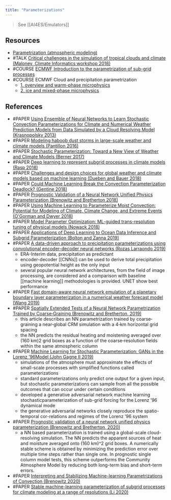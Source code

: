 ```yaml
---
title: "Parameterizations"
---
```


> See [[AI4ES/Emulators]]

## Resources
- [Parametrization (atmospheric modeling)](https://en.wikipedia.org/w/index.php?title=Parametrization_(atmospheric_modeling)&oldid=917836406)
- #TALK [Critical challenges in the simulation of tropical clouds and climate (Maloney, Climate Informatics workshop 2018)](https://www.youtube.com/watch?v=xXUe1WQKV_E&t=1s  )
- #COURSE [ ECMWF Introduction to the parametrization of sub-grid processes](https://www.ecmwf.int/assets/elearning/parametrization/param1/story_html5.html)
- #COURSE ECMWF Cloud and precipitation parametrization 
	- [1. overview and warm-phase microphysics](https://www.ecmwf.int/en/elibrary/18666-cloud-and-precipitation-parametrization-1-overview-and-warm-phase-microphysics)
	- [2. ice and mixed-phase microphysics](https://www.ecmwf.int/en/elibrary/18667-cloud-and-precipitation-parametrization-2-ice-and-mixed-phase-microphysics)


## References
- #PAPER [Using Ensemble of Neural Networks to Learn Stochastic Convection Parameterizations for Climate and Numerical Weather Prediction Models from Data Simulated by a Cloud Resolving Model (Krasnopolsky 2013)](https://www.hindawi.com/journals/aans/2013/485913/)
- #PAPER [Modeling haboob dust storms in large-scale weather and climate models (Pantillon 2016)](https://agupubs.onlinelibrary.wiley.com/doi/abs/10.1002/2015JD024349)
- #PAPER [Stochastic Parameterization: Toward a New View of Weather and Climate Models (Berner 2017)](https://journals.ametsoc.org/bams/article/98/3/565/70029/Stochastic-Parameterization-Toward-a-New-View-of)
- #PAPER [Deep learning to represent subgrid processes in climate models (Rasp 2018)](https://www.pnas.org/content/115/39/9684)
- #PAPER [Challenges and design choices for global weather and climate models based on machine learning (Dueben and Bauer 2018)](https://gmd.copernicus.org/articles/11/3999/2018/)
- #PAPER [Could Machine Learning Break the Convection Parameterization Deadlock? (Gentine 2018)](https://agupubs.onlinelibrary.wiley.com/doi/full/10.1029/2018GL078202)
- #PAPER [Prognostic Validation of a Neural Network Unified Physics Parameterization (Brenowitz and Bretherton 2018)](https://agupubs.onlinelibrary.wiley.com/doi/abs/10.1029/2018GL078510)
- #PAPER [Using Machine Learning to Parameterize Moist Convection: Potential for Modeling of Climate, Climate Change, and Extreme Events (O'Gorman and Dwyer 2018)](https://agupubs.onlinelibrary.wiley.com/doi/abs/10.1029/2018MS001351)
- #PAPER [Model Parameter Optimization: ML-guided trans-resolution tuning of physical models (Nowack 2018)](https://iopscience.iop.org/article/10.1088/1748-9326/aae2be)
- #PAPER [Applications of Deep Learning to Ocean Data Inference and Subgrid Parameterization (Bolton and Zanna 2019)](https://agupubs.onlinelibrary.wiley.com/doi/full/10.1029/2018MS001472)
- #PAPER [A data-driven approach to precipitation parameterizations using convolutional encoder-decoder neural networks (Rozas Larraondo 2019)](http://arxiv.org/abs/1903.10274)
	- ERA-Interim data, precipitation as predictant
	- encoder-decoder [[CNNs]] can be used to derive total precipitation using geopotential height as the only input
	- several popular neural network architectures, from the field of image processing, are considered and a comparison with baseline [[machine learning]] methodologies is provided. UNET show best performance
- #PAPER [Fast domain-aware neural network emulation of a planetary boundary layer parameterization in a numerical weather forecast model (Wang 2019)](https://www.geosci-model-dev.net/12/4261/2019/)
- #PAPER [Spatially Extended Tests of a Neural Network Parametrization Trained by Coarse‐Graining (Brenowitz and Bretherton, 2019)](https://agupubs.onlinelibrary.wiley.com/doi/full/10.1029/2019MS001711)
	- this article describes an NN parametrization trained by coarse‐graining a near‐global CRM simulation with a 4‐km horizontal grid spacing
	- the NN predicts the residual heating and moistening averaged over (160 km)2 grid boxes as a function of the coarse‐resolution fields within the same atmospheric column
- #PAPER [Machine Learning for Stochastic Parameterization: GANs in the Lorenz ’96Model (John Gagne II 2019)](https://arxiv.org/abs/1909.04711)
	- simulations of the atmosphere must approximate the effects of small-scale processes with simplified functions called parameterizations
	- standard parameterizations only predict one output for a given input, but stochastic parameterizations can sample from all the possible outcomes that can occur under certain conditions
	- developed a generative adversarial network machine learning stochasticparameterization of sub-grid forcing for the Lorenz ’96 dynamical mode
	- the generative adversarial networks closely reproduce the spatio-temporal cor-relations and regimes of the Lorenz ’96 system
- #PAPER [Prognostic validation of a neural network unified physics parameterization (Brenowitz and Bretherton, 2020)](https://agupubs.onlinelibrary.wiley.com/doi/full/10.1029/2018GL078510)
	- a NN based parameterization is trained using a global-scale cloud-resolving simulation. The NN predicts the apparent sources of heat and moisture averaged onto (160 km)^2 grid boxes. A numerically stable scheme is obtained by minimizing the prediction error over multiple time steps rather than single one. In prognostic single column model tests, this scheme outperforms the Community Atmosphere Model by reducing both long-term bias and short-term errors.
- #PAPER [Interpreting and Stabilizing Machine-learning Parametrizations of Convection (Brenowitz 2020)](https://www.semanticscholar.org/paper/Interpreting-and-Stabilizing-Machine-learning-of-Brenowitz-Beucler/a4782e1224121185e11bfa5926717e8f8cff8f0f)
- #PAPER [Stable machine-learning parameterization of subgrid processes for climate modeling at a range of resolutions (Li 2020)](https://arxiv.org/abs/2001.03151)